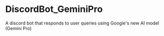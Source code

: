 # DiscordBot_GeminiPro
A discord bot that responds to user queries using Google's new AI model (Gemini Pro)
